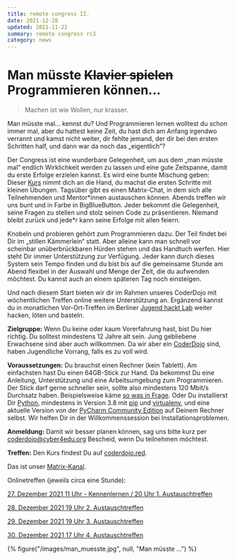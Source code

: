 ```yaml
---
title: remote congress II.
date: 2021-12-28
updated: 2021-11-22
summary: remote congress rc3
category: news
---
```


# Man müsste ~~Klavier spielen~~ Programmieren können...

> Machen ist wie Wollen, nur krasser.

Man müsste mal... kennst du? Und Programmieren lernen wolltest du schon immer mal, aber du hattest keine Zeit, du hast
dich am Anfang irgendwo verrannt und kamst nicht weiter, dir fehlte jemand, der dir bei den ersten Schritten half, und
dann war da noch das „eigentlich”?

Der Congress ist eine wunderbare Gelegenheit, um aus dem „man müsste mal“ endlich Wirklichkeit werden zu lassen und eine
gute Zeitspanne, damit du erste Erfolge erzielen kannst. Es wird eine bunte Mischung geben: Dieser
[Kurs](https://coderdojo.red) nimmt dich an die Hand, du machst die ersten Schritte mit kleinen Übungen. Tagsüber gibt
es einen Matrix-Chat, in dem sich alle Teilnehmenden und Mentor\*innen austauschen können. Abends treffen wir uns bunt
und in Farbe in BigBlueButton. Jeder bekommt die Gelegenheit, seine Fragen zu stellen und stolz seinen Code zu
präsentieren. Niemand bleibt zurück und jede\*r kann seine Erfolge mit allen feiern.

Knobeln und probieren gehört zum Programmieren dazu. Der Teil findet bei Dir im „stillen Kämmerlein“ statt. Aber alleine
kann man schnell vor scheinbar unüberbrückbaren Hürden stehen und das Handtuch werfen. Hier steht Dir immer
Unterstützung zur Verfügung. Jeder kann durch dieses System sein Tempo finden und du bist bis auf die gemeinsame Stunde
am Abend flexibel in der Auswahl und Menge der Zeit, die du aufwenden möchtest. Du kannst auch an einem späteren Tag
noch einsteigen.

Und nach diesem Start bieten wir dir im Rahmen unseres CoderDojo mit wöchentlichen Treffen online weitere Unterstützung
an. Ergänzend kannst du in monatlichen Vor-Ort-Treffen im Berliner
[Jugend hackt Lab](https://jugendhackt.org/lab/berlin/) weiter hacken, löten und basteln.

**Zielgruppe:** Wenn Du keine oder kaum Vorerfahrung hast, bist Du hier richtig. Du solltest mindestens 12 Jahre alt
sein. Jung gebliebene Erwachsene sind aber auch willkommen. Da wir aber ein [CoderDojo](https://coderdojo.red) sind,
haben Jugendliche Vorrang, falls es zu voll wird.

**Voraussetzungen:** Du brauchst einen Rechner (kein Tablett). Am einfachsten hast Du einen 64GB-Stick zur Hand. Da
bekommst Du eine Anleitung, Unterstützung und eine Arbeitsumgebung zum Programmieren. Der Stick darf gerne schneller
sein, sollte also mindestens 120 Mbit/s Durchsatz haben. Beispielsweise käme
[so was in Frage](https://www.reichelt.de/de/de/usb-stick-usb-3-2-gen1-64gb-cruzer-extreme-go-sdcz810-064g-g46-p298210.html?utm_source=Preisvergleich_&utm_medium=CPC&utm_campaign=Preisvergleich_&utm_source=psuma&utm_medium=Schottenland.de&PROVID=16&&r=1).
Oder Du installierst Dir [Python](https://www.python.org/downloads/), mindestens in Version 3.8 mit
[pip](https://geekflare.com/de/python-pip-installation/) und
[virtualenv](https://virtualenv.pypa.io/en/latest/installation.html), und eine aktuelle Version von der
[PyCharm Community Edition](https://www.jetbrains.com/de-de/pycharm/download/#section=linux) auf Deinem Rechner selbst.
Wir helfen Dir in der Willkommenssession bei Installationsproblemen.

**Anmeldung:** Damit wir besser planen können, sag uns bitte kurz per coderdojo@cyber4edu.org Bescheid, wenn Du
teilnehmen möchtest.

**Treffen:** Den Kurs findest Du auf [coderdojo.red](https://coderdojo.red).

Das ist unser [Matrix-Kanal](https://matrix.to/#/#coderdojo:matrix.cyber4edu.org).

Onlinetreffen (jeweils circa eine Stunde):

[27. Dezember 2021 11 Uhr - Kennenlernen / 20 Uhr 1. Austauschtreffen](<(https://https://bbb.cyber4edu.org/b/der-0rc-8x7-4re)>)

[28. Dezember 2021 19 Uhr 2. Austauschtreffen](<(https://https://bbb.cyber4edu.org/b/der-0rc-8x7-4re)>)

[29. Dezember 2021 19 Uhr 3. Austauschtreffen](<(https://https://bbb.cyber4edu.org/b/der-0rc-8x7-4re)>)

[30. Dezember 2021 17 Uhr 4. Austauschtreffen](<(https://https://bbb.cyber4edu.org/b/der-0rc-8x7-4re)>)

{% figure("/images/man_muesste.jpg", null, "Man müsste …") %}
